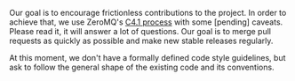 Our goal is to encourage frictionless contributions to the project. In order to achieve that, we use ZeroMQ's [C4.1 process](C41.md) with some [pending] caveats. Please read it, it will answer a lot of questions. Our goal is to merge pull requests as quickly as possible and make new stable releases regularly.

At this moment, we don't have a formally defined code style guidelines, but ask to follow the general shape of the existing code and its conventions.
